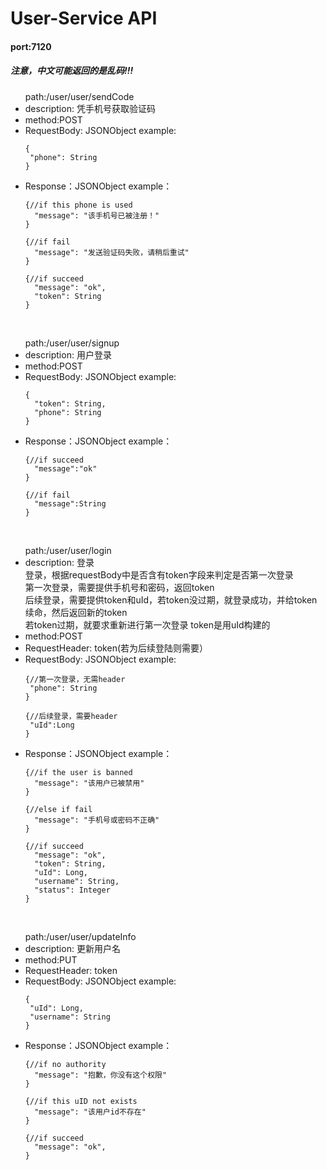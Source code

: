 # User-Service API
#### port:7120
##### <bold> 注意，中文可能返回的是乱码!!!
<ul> path:/user/user/sendCode
<li> description: 凭手机号获取验证码
<li> method:POST
<li> RequestBody: JSONObject example:

 ```
 {
  "phone": String
 }
 ```
<li> Response：JSONObject example：<br/>

```
{//if this phone is used
  "message": "该手机号已被注册！"
}

{//if fail
  "message": "发送验证码失败，请稍后重试"
}

{//if succeed
  "message": "ok",
  "token": String
}
```
</ul>
</br>
<ul> path:/user/user/signup
<li> description: 用户登录
<li> method:POST
<li> RequestBody: JSONObject example:

```
{
  "token": String,
  "phone": String
}
```
<li> Response：JSONObject example：<br/>

```
{//if succeed
  "message":"ok"
}

{//if fail
  "message":String
}
```
</ul>
</br>
<ul> path:/user/user/login
<li> description: 登录<br/>
 登录，根据requestBody中是否含有token字段来判定是否第一次登录<br>
 第一次登录，需要提供手机号和密码，返回token<br>
 后续登录，需要提供token和uId，若token没过期，就登录成功，并给token续命，然后返回新的token<br>
 若token过期，就要求重新进行第一次登录</bold>
token是用uId构建的

<li> method:POST
<li>RequestHeader: token(若为后续登陆则需要）
<li> RequestBody: JSONObject example:

 ```
 {//第一次登录，无需header
  "phone": String
 }

 {//后续登录，需要header
  "uId":Long
 }
```
<li> Response：JSONObject example：<br/>

```
{//if the user is banned
  "message": "该用户已被禁用"
}

{//else if fail
  "message": "手机号或密码不正确"
}

{//if succeed
  "message": "ok",
  "token": String,
  "uId": Long,
  "username": String,
  "status": Integer
}
```
</ul>
</br>
<ul> path:/user/user/updateInfo
<li> description: 更新用户名
<li> method:PUT
<li> RequestHeader: token
<li> RequestBody: JSONObject example:

 ```
 {
  "uId": Long,
  "username": String
 }
 ```
<li> Response：JSONObject example：<br/>

```
{//if no authority
  "message": "抱歉，你没有这个权限"
}

{//if this uID not exists
  "message": "该用户id不存在"
}

{//if succeed
  "message": "ok",
}
```
</ul>
</br>
